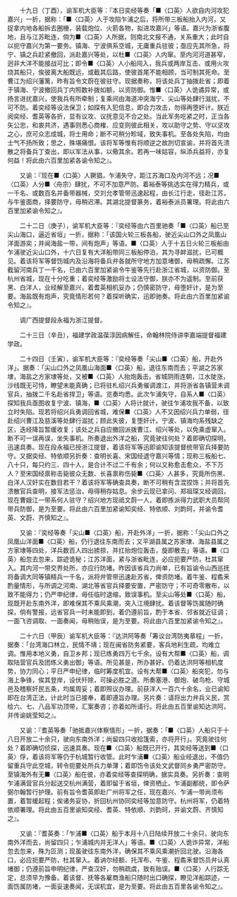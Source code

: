 <!-- { "loadSidebar": true } -->
　　十九日（丁酉），谕军机大臣等：『本日奕经等奏「■〈口英〉人欲自内河攻犯嘉兴」一折，据称：「■〈口英〉人于攻陷乍浦之后，将所带三板船抬入内河，又捉拿内地各船拆去圈栅，装载炮位、火箭各物，拟进攻嘉兴」等语。嘉兴为浙省腹地，且与江苏毗连，倘为■〈口英〉人所据，则南北文报不通，关系重大；此时自以扼守嘉兴为第一要务。镇海、宁波俱系空城，无庸重兵驻彼；亟应先其所急，将宁、镇之兵赶紧撤回，派赴嘉兴等处，以杜■〈口英〉人内窜。至内河河道甚窄，迥非大洋不能接战可比；即令■〈口英〉人小船闯入，我兵或两岸互击、或用火攻烧其船只，俟彼离大船既远，或截其后路，使彼首尾不能相顾，当可制其死命。至曹江为绍兴藩篱，昨有旨令文蔚在彼驻守。现据奏称，将该处兵丁抽拨赴省；即着于镇海、宁波撤回兵丁内照数补拨如额，以资防御。惟■〈口英〉人诡谲异常，或扬言进扰嘉兴，使我兵有所牵制；复乘间由海道冲突海宁、尖山等处肆行滋扰，不可不防。着奕经等设法保卫；如探有入犯信息，即合力攻击，勿得再堕奸计。朕近阅奕经、耆英等各折，显有议攻、议抚意见不合之处。当此军务吃紧之时，正当各矢公忠，和衷共济，遇事则悉心商榷、应变则彼此相关，攻以助守之势、守以坚攻之心，庶可众志成城，将士用命；断不可稍分畛域，致失事机。至各处失陷，均由士气不扬所致；思之，殊堪痛恨。该将军等惟有将顺逆之故剀切宣谕，并将首先溃散之将备兵丁查出，即以军法从事，以儆其余。若再一味姑容，纵添兵益将，亦复何益！将此由六百里加紧各谕令知之』。

　　又谕：『现在■〈口英〉人獗猖，乍浦失守，距江苏海口及内河不远；况■〈口英〉人分■〈舟宗〉肆扰，不可不加意严防。着裕泰等挑选实在得力精兵，或一千名、或数百名并备带器械，交刘允孝管带迅速起程，由长江行走，径赴江苏，与牛鉴面商，择要防守，毋稍迟滞。其湖北提督篆务，着裕泰派员署理。将此由六百里加紧谕令知之』。

　　二十二日（庚子），谕军机大臣等：『奕经等由六百里驰奏「■〈口英〉船已至尖山海口，逼近省垣」一折，据称：「该国火轮三板各船，驶近尖山口外之凤凰山洋面游奕；并闻海盐一带，间有炮声」等语。■〈口英〉人于十五日火轮三板船由乍浦驶近尖山口外，十六日复有大洋船带同三板船停泊，其为寻衅滋扰，已可概见。着该将军等督饬城内及沿海将备兵弁各就所守地方加意堵御，毋稍疏懈。江苏截留河南兵丁一千名，已由六百里加紧谕令牛鉴等先行赴浙江省城，以资防御。至杭州省城，现在十分吃重；着奕经等激励将士设法守御，朕亦不为遥制。至前获黑、白洋人，业经解至嘉兴，着耆英相机妥办；仍慎密防守，毋堕奸计，是为至要。海盐既有炮声，究竟情形若何？着探听确实，迅即驰奏。将此由六百里加紧谕令知之』。

　　调广西提督段永福为浙江提督。

　　二十三日（辛丑），福建学政温葆淳因病解任，命翰林院侍讲李嘉端提督福建学政。

　　二十四日（壬寅），谕军机大臣等：『奕经等奏「尖山■〈口英〉船，开赴外洋」。据奏：「尖山口外之凤凰山海面■〈口英〉船，退往东南而去；平湖之苏家埭，海盐之方家埭等处，又被■〈口英〉人抬炮轰击。省城阴雨连朝，江水陡涨，沙线既无可恃，瞭望未能真确；已将驻札绍兴兵勇催调渡江，并将浙省各镇营未调官兵，抽拨二千名赴省捍卫」等语。览奏均悉。此次乍浦失守，自系人■〈口英〉探知我兵亟图收复宁波、镇海，■〈口英〉人将计就计，驶往乍浦攻我不备，以致立时失陷。现若将绍兴兵勇调回省城，难保■〈口英〉人不又因绍兴兵力单弱，径赴绍兴曹江及慈溪等处肆行滋扰；顾此失彼，复堕奸计。宁波、镇海均系残缺之区，迭经降旨暂缓收复；该处之兵自应撤回派拨曹江、绍兴等处，以免乘虚窜入。断不可一误再误，坐失事机。所奏退出外洋之船，究竟驶往何处？着即确切探明，迅速具奏。现在段永福已授浙江提督，着该将军等迅即谕知该提督统带官兵择要防守。又据奕经、特依顺另折奏：查明长喜、宋国经退守嘉兴等情；现称三板船七、八十只，每只约三、四十人，是合计不过二千有余；何以又称愈击愈众，不下万人？至宋国经禀称击毙彼众无数、长喜禀称伤毙■〈口英〉人甚多，究竟所伤黑、白洋人汉奸实在数目若干？着该将军等确查具奏，断不可稍有含混捏饰；并将首先溃散官兵查明，接军法惩治，毋得稍存姑息。余步云现已拿问、郑祖琛又经调回，现在曹娥江一带系何人驻守？绍兴地方现祗文蔚一人，着即拣派得力武职大员帮同带兵防御，是为至要。将此由六百里加紧谕知奕经、特依顺、刘韵珂，并谕令耆英、文蔚、齐慎知之』。

　　又谕：『奕经等奏「尖山■〈口英〉船，开赴外洋」一折，据称：「尖山口外之凤凰山洋面■〈口英〉船，仍行退往东南而去；又平湖县属之苏家埭、海盐县属之方家埭等四处，洋兵数百人四出掳掠，并扛抬炮位轰击，旋即散去」等语。■〈口英〉船忽去忽来，踪迹诡秘；江苏洋面，紧与浙省毗连，必应扼要严防，杜其窜入。其内河一带交界处所，亦应行防堵。昨因该省兵力尚单，已有旨谕令山西巡抚将备调大同等镇精兵一千名，派将弁管带迅速赴苏省，俾资防堵。着牛鉴、程矞釆酌量情形，与所调之河南、湖北等省官兵择要安置，严密防守；不可奇零散布，以致不能得力；仍严申纪律，毋任临时退缩，致误事机。至尖山等处■〈口英〉船，现既开赴东南外洋，即难保其不乘风乘潮，突入江境肆扰。着该督等饬属随时确探，倘有警报，远省官兵一时未能即到，着仍遵前旨，酌于本省、邻省就近征调；一面飞咨调取、一面奏闻，毋稍贻误，是为至要。将此由六百里加紧谕令知之』。

　　二十六日（甲辰）谕军机大臣等：『达洪阿等奏「筹议台湾防夷章程」一折，据奏：「台湾海口林立，民情不靖；现在闽省防务紧要，客兵地利生疏，均难立调。惟用本地义勇，自卫乡邦；现已练勇四万七千余。设有大帮■〈口英〉船，调取陆营官兵及团练义勇出御」等语。所见甚是，所办甚好。仍着达洪阿等相机度势，协力同心；平日严申纪律，临时筹度机宜。设有大帮■〈口英〉船突犯，勿与海上争锋，俟其登岸，设伏歼除，可操必胜之道。所奏塞港、御炮、破鸟枪、守城邑及稽察奸民五条，均属周妥；着即照议办理。前获洋人一百六十余名，业已谕知即在台湾正法，计此时当已接奉，着即遵旨办理。另片奏：请将出力弁兵义民，赏给六、七、八品军功顶带，汇案奏咨；亦着如所请行。将此由五百里谕知达洪阿，并传谕姚莹知之』。

　　又谕：『耆英等奏「驰抵嘉兴体察情形」一折，据奏：「■〈口英〉人船只于十八日开放二十余只，驶向东南外洋；尚留四只收拾篷索，亦将开行」。究竟驶往何处？着即确切侦探，迅速具奏。现在■〈口英〉船既已开行，其奕经等送到■〈口英〉俘，着该将军等仍于杭城暂行收管。此时乍浦■〈口英〉船业经退出，不值仍留重兵守此空城，转令扼要处所兵力单薄；着即饬令该处文武督同乡勇严密防守。至镇海外有无■〈口英〉船在彼，亦着奕经等查探明确，据实具奏。另折奏：查明乍浦满营官兵分起送交杭州满营，着即留于省垣，俾资栖止。乍浦副都统，即令萨弼尔翰暂行护理。前有旨令耆英即赴广州将军之任，现在嘉兴、乍浦一带尚须布置，着暂缓起程；俟诸务妥协，折回杭州协同奕经等加意防守。杭州将军，仍着特依顺署理。将此由五百里谕知奕经、耆英、特依顺、刘韵珂，并谕文蔚、齐慎知之』。

　　又谕：『耆英奏：「乍浦■〈口英〉船于本月十八日陆续开放二十余只，驶向东南外洋而去，尚留四只；乍浦城内并无洋人」等语。■〈口英〉人诡诈异常，洋船忽去忽来，殊为叵测；现虽驶往东南外洋，确保其不乘风乘潮折回北驶。沿海各口，必应扼要严防，杜其窜入。着讷尔经额、托浑布、牛鉴、程矞釆督饬员弁认真堵御；仍遵前旨申明纪律，严查汉奸，勿稍疏虞，致有贻误。■〈口英〉人行踪无定，总须早为豫备。着该督、抚等各雇商渔船只随时出口确探，瞭见洋船踪迹，一面饬属防堵，一面妥速奏闻，无误机宜，是为至要。将此由五百里各谕令知之』。

